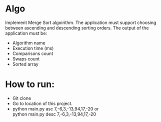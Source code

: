 # Algo
Implement Merge Sort algoirithm. The application must support choosing between ascending and descending sorting orders.
The output of the application must be:
 - Algorithm name
 - Execution time (ms)
 - Comparisons count
 - Swaps count
 - Sorted array
 
# How to run:
 - Git clone 
 - Go to location of this project.
 - python main.py asc 7,-6,3,-13,94,17,-20 
   or       
   python main.py desc 7,-6,3,-13,94,17,-20
